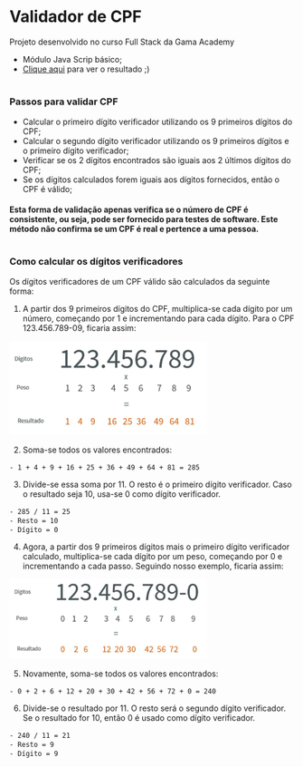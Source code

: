 # Validador de CPF

Projeto desenvolvido no curso Full Stack da Gama Academy
  - Módulo Java Scrip básico;
  - [Clique aqui](https://wallanmota.github.io/validador-cpf/) para ver o resultado ;)
#

### Passos para validar CPF
  - Calcular o primeiro dígito verificador utilizando os 9 primeiros dígitos do CPF;
  - Calcular o segundo dígito verificador utilizando os 9 primeiros dígitos e o primeiro dígito verificador;
  - Verificar se os 2 dígitos encontrados são iguais aos 2 últimos dígitos do CPF;
  - Se os dígitos calculados forem iguais aos dígitos fornecidos, então o CPF é válido;
  
  #### Esta forma de validação apenas verifica se o número de CPF é consistente, ou seja, pode ser fornecido para testes de software. Este método não confirma se um CPF é real e pertence a uma pessoa. 

#

### Como calcular os dígitos verificadores
Os dígitos verificadores de um CPF válido são calculados da seguinte forma:

  1. A partir dos 9 primeiros dígitos do CPF, multiplica-se cada dígito por um número, começando por 1 e incrementando para cada dígito. Para o CPF 123.456.789-09, ficaria assim:
<img src = "img/ver2.png" width = "350px">

  2. Soma-se todos os valores encontrados:
  
    - 1 + 4 + 9 + 16 + 25 + 36 + 49 + 64 + 81 = 285
  3. Divide-se essa soma por 11. O resto é o primeiro dígito verificador. Caso o resultado seja 10, usa-se 0 como dígito verificador.
  
    - 285 / 11 = 25
    - Resto = 10
    - Dígito = 0
  4. Agora, a partir dos 9 primeiros dígitos mais o primeiro dígito verificador calculado, multiplica-se cada dígito por um peso, começando por 0 e incrementando a cada passo. Seguindo nosso exemplo, ficaria assim:
  <img src = "img/ver1.png" width = "350px">
  
  
  5. Novamente, soma-se todos os valores encontrados:
 
    - 0 + 2 + 6 + 12 + 20 + 30 + 42 + 56 + 72 + 0 = 240
  6. Divide-se o resultado por 11. O resto será o segundo dígito verificador. Se o resultado for 10, então 0 é usado como dígito verificador.
  
    - 240 / 11 = 21
    - Resto = 9
    - Dígito = 9
